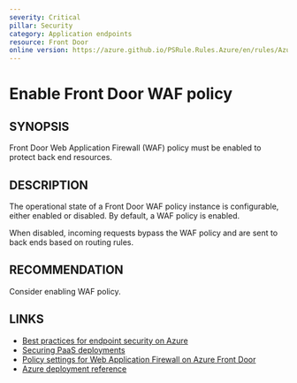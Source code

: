 ```yaml
---
severity: Critical
pillar: Security
category: Application endpoints
resource: Front Door
online version: https://azure.github.io/PSRule.Rules.Azure/en/rules/Azure.FrontDoor.WAF.Enabled/
---
```


# Enable Front Door WAF policy

## SYNOPSIS

Front Door Web Application Firewall (WAF) policy must be enabled to protect back end resources.

## DESCRIPTION

The operational state of a Front Door WAF policy instance is configurable, either enabled or disabled.
By default, a WAF policy is enabled.

When disabled, incoming requests bypass the WAF policy and are sent to back ends based on routing rules.

## RECOMMENDATION

Consider enabling WAF policy.

## LINKS

- [Best practices for endpoint security on Azure](https://docs.microsoft.com/azure/architecture/framework/security/design-network-endpoints)
- [Securing PaaS deployments](https://docs.microsoft.com/azure/security/fundamentals/paas-deployments#install-a-web-application-firewall)
- [Policy settings for Web Application Firewall on Azure Front Door](https://docs.microsoft.com/azure/web-application-firewall/afds/waf-front-door-policy-settings#waf-state)
- [Azure deployment reference](https://docs.microsoft.com/azure/templates/microsoft.network/frontdoorwebapplicationfirewallpolicies)
